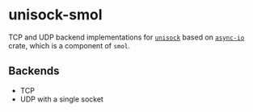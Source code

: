 # unisock-smol

TCP and UDP backend implementations for [`unisock`](https://codeberg.org/DM-Earth/unisock) based on [`async-io`](https://github.com/smol-rs/async-io) crate, which is a component of `smol`.

## Backends

- TCP
- UDP with a single socket
